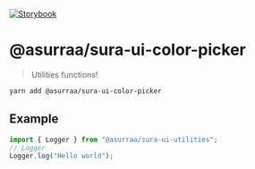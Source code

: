 [![Storybook](https://cdn.jsdelivr.net/gh/storybookjs/brand@master/badge/badge-storybook.svg)](https://asurraa.github.io/sura-ui/?path=/docs/components-table--primary/)

# @asurraa/sura-ui-color-picker

> Utilities functions!

```sh
yarn add @asurraa/sura-ui-color-picker
```

## Example

```ts
import { Logger } from "@asurraa/sura-ui-utilities";
// Logger
Logger.log("Hello world");
```
